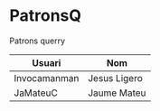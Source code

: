 # PatronsQ
Patrons querry

| Usuari | Nom |
| --- | --- |
| Invocamanman | Jesus Ligero |
| JaMateuC | Jaume Mateu |
